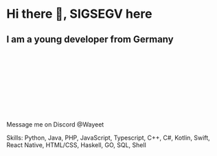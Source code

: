 

# Hi there 👋, SIGSEGV here
## I am a young developer from Germany
![I am a young developer from Germany](https://raw.githubusercontent.com/Wayeet/Wayeet/main/banner.gif)

Message me on Discord @Wayeet

Skills: Python, Java, PHP,  JavaScript, Typescript, C++, C#, Kotlin, Swift, React Native, HTML/CSS, Haskell, GO, SQL, Shell


